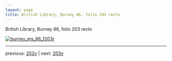 ```yaml
---
layout: page
title: British Library, Burney 86, folio 203 recto
---
```


British Library, Burney 86, folio 203 recto

[![burney_ms_86_f203r](http://www.homermultitext.org/iipsrv?IIIF=/project/homer/pyramidal/deepzoom/bl/burney86imgs/v1/burney_ms_86_f203r.tif/full/800,/0/default.jpg)](http://www.homermultitext.org/ict2/?urn=urn:cite2:bl:burney86imgs.v1:burney_ms_86_f203r) 

---

previous:  [202v](../202v/) | next: [203v](../203v/)